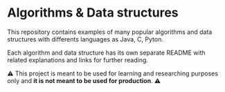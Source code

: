 # Algorithms & Data structures
This repository contains examples of many popular algorithms and data structures with differents languages as Java, C, Pyton.


Each algorithm and data structure has its own separate README with related explanations and links for further reading.


:warning: This project is meant to be used for learning and researching purposes only and **it is not meant to be used for production**. :warning:

